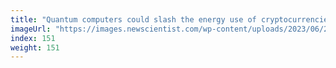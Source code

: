 ```yaml
---
title: "Quantum computers could slash the energy use of cryptocurrencies"
imageUrl: "https://images.newscientist.com/wp-content/uploads/2023/06/20165800/SEI_160867357.jpg?width=600"
index: 151
weight: 151
---
```

